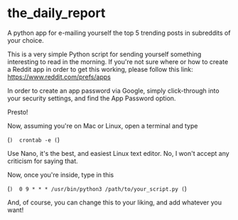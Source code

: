 # the_daily_report

A python app for e-mailing yourself the top 5 trending posts in subreddits of your choice.

This is a very simple Python script for sending yourself something interesting to read in the morning. If you're not sure where or how to create a Reddit app in order to get this working, please follow this link: https://www.reddit.com/prefs/apps

In order to create an app password via Google, simply click-through into your security settings, and find the App Password option.

Presto!

Now, assuming you're on Mac or Linux, open a terminal and type 

(```) 
crontab -e
(```) 

Use Nano, it's the best, and easiest Linux text editor. No, I won't accept any criticism for saying that.

Now, once you're inside, type in this

(```) 
0 9 * * * /usr/bin/python3 /path/to/your_script.py
(```) 

And, of course, you can change this to your liking, and add whatever you want!
